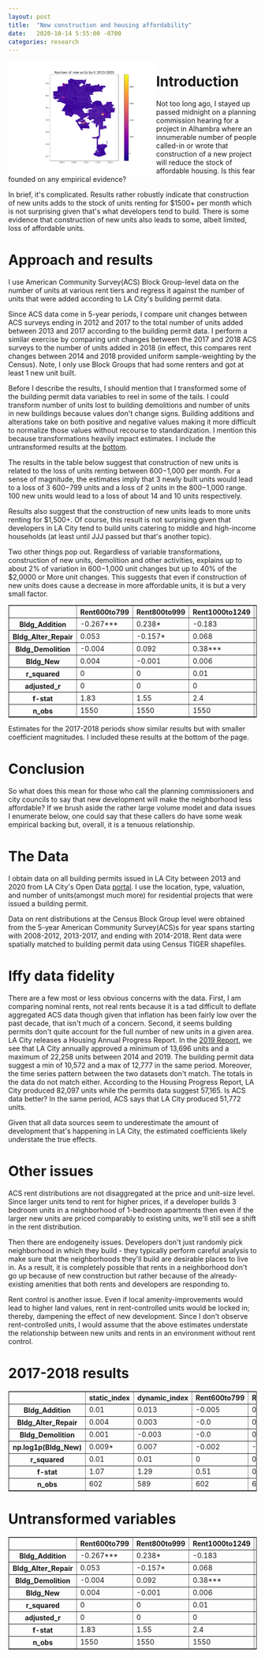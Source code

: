 ```yaml
---
layout: post
title:  "New construction and housing affordability"
date:   2020-10-14 5:55:00 -0700
categories: research
---
```



<img style="float: left;" src="./images/building_in_la.png" alt="building_map" width="300">

# Introduction

Not too long ago, I stayed up passed midnight on a planning commission hearing for a project in Alhambra where an innumerable number of people called-in or wrote that construction of a new project will reduce the stock of affordable housing. Is this fear founded on any empirical evidence? 

In brief, it's complicated. Results rather robustly indicate that construction of new units adds to the stock of units renting for $1500+ per month which is not surprising given that's what developers tend to build. There is some evidence that construction of new units also leads to some, albeit limited, loss of affordable units. 

# Approach and results

I use American Community Survey(ACS) Block Group-level data on the number of units at various rent tiers and regress it against the number of units that were added according to LA City's building permit data. 

Since ACS data come in 5-year periods, I compare unit changes between ACS surveys ending in 2012 and 2017 to the total number of units added between 2013 and 2017 according to the building permit data. I perform a similar exercise by comparing unit changes between the 2017 and 2018 ACS surveys to the number of units added in 2018 (in effect, this compares rent changes between 2014 and 2018 provided uniform sample-weighting by the Census). Note, I only use Block Groups that had some renters and got at least 1 new unit built. 


Before I describe the results, I should mention that I transformed some of the building permit data variables to reel in some of the tails. I could transform number of units lost to building demolitions and number of units in new buildings because values don't change signs. Building additions and alterations take on both positive and negative values making it more difficult to normalize those values without recourse to standardization.  I mention this because transformations heavily impact estimates. I include the untransformed results at the [bottom](#untransformed-variables).


The results in the table below suggest that construction of new units is related to the loss of units renting between $600-$1,000 per month. For a sense of magnitude, the estimates imply that 3 newly built units would lead to a loss of 3 $600-$799 units and a loss of 2 units in the $800-$1,000 range. 100 new units would lead to a loss of about 14 and 10 units respectively. 

Results also suggest that the construction of new units leads to more units renting for $1,500+. Of course, this result is not surprising given that developers in LA City tend to build units catering to middle and high-income households (at least until JJJ passed but that's another topic). 

Two other things pop out. Regardless of variable transformations, construction of new units, demolition and other activities, explains up to about 2% of variation in $600-$1,000 unit changes but up to 40% of the $2,0000 or More unit changes. This suggests that even if construction of new units does cause a decrease in more affordable units, it is but a very small factor. 

<div>
<style scoped>
    .dataframe tbody tr th:only-of-type {
        vertical-align: middle;
    }

    .dataframe tbody tr th {
        vertical-align: top;
    }

    .dataframe thead th {
        text-align: right;
    }
</style>
<table border="1" class="dataframe">
  <thead>
    <tr style="text-align: right;">
      <th></th>
      <th>Rent600to799</th>
      <th>Rent800to999</th>
      <th>Rent1000to1249</th>
      <th>Rent1500to1999</th>
      <th>Rent2000orMore</th>
    </tr>
  </thead>
  <tbody>
    <tr>
      <th>Bldg_Addition</th>
      <td>-0.267***</td>
      <td>0.238*</td>
      <td>-0.183</td>
      <td>0.092</td>
      <td>2.766***</td>
    </tr>
    <tr>
      <th>Bldg_Alter_Repair</th>
      <td>0.053</td>
      <td>-0.157*</td>
      <td>0.068</td>
      <td>0.465***</td>
      <td>-0.354***</td>
    </tr>
    <tr>
      <th>Bldg_Demolition</th>
      <td>-0.004</td>
      <td>0.092</td>
      <td>0.38***</td>
      <td>-0.219</td>
      <td>-0.515***</td>
    </tr>
    <tr>
      <th>Bldg_New</th>
      <td>0.004</td>
      <td>-0.001</td>
      <td>0.006</td>
      <td>-0.049***</td>
      <td>0.176***</td>
    </tr>
    <tr>
      <th>r_squared</th>
      <td>0</td>
      <td>0</td>
      <td>0.01</td>
      <td>0.03</td>
      <td>0.4</td>
    </tr>
    <tr>
      <th>adjusted_r</th>
      <td>0</td>
      <td>0</td>
      <td>0</td>
      <td>0.03</td>
      <td>0.4</td>
    </tr>
    <tr>
      <th>f-stat</th>
      <td>1.83</td>
      <td>1.55</td>
      <td>2.4</td>
      <td>12.3</td>
      <td>262.77</td>
    </tr>
    <tr>
      <th>n_obs</th>
      <td>1550</td>
      <td>1550</td>
      <td>1550</td>
      <td>1550</td>
      <td>1550</td>
    </tr>
  </tbody>
</table>
</div> 

Estimates for the 2017-2018 periods show similar results but with smaller coefficient magnitudes. I included these results at the bottom of the page. 

# Conclusion

So what does this mean for those who call the planning commissioners and city councils to say that new development will make the neighborhood less affordable? If we brush aside the rather large volume model and data issues I enumerate below, one could say that these callers do have some weak empirical backing but, overall, it is a tenuous relationship. 

# The Data

I obtain data on all building permits issued in LA City between 2013 and 2020 from LA City's Open Data [portal](https://data.lacity.org/A-Prosperous-City/Building-Permits/nbyu-2ha9/data). I use the location, type, valuation, and number of units(amongst much more) for residential projects that were issued a building permit. 


Data on rent distributions at the Census Block Group level were obtained from the 5-year American Community Survey(ACS)s for year spans starting with 2008-2012, 2013-2017, and ending with 2014-2018.  Rent data  were spatially matched to building permit data using Census TIGER shapefiles. 

# Iffy data fidelity

There are a few most or less obvious concerns with the data. First, I am comparing nominal rents, not real rents because it is a tad difficult to deflate aggregated ACS data though given that inflation has been fairly low over the past decade, that isn't much of a concern. Second, it seems building permits don't quite account for the full number of new units in a given area. LA City releases a Housing Annual Progress Report. In the [2019 Report](https://planning.lacity.org/odocument/8204713d-6574-46b6-b41c-6f6311c247f6/LosAngeles2019_Summary.pdf), we see that LA City annually approved a minimum of 13,696 units and a maximum of 22,258 units between 2014 and 2019. The building permit data suggest a min of 10,572 and a max of 12,777 in the same period. Moreover, the time series pattern between the two datasets don't match. The totals in the data do not match either. According to the Housing Progress Report, LA City produced 82,097 units while the permits data suggest 57,165. Is ACS data better? In the same period, ACS says that LA City produced 51,772 units.

Given that all data sources seem to underestimate the amount of development that's happening in LA City, the estimated coefficients likely understate the true effects. 

# Other issues

ACS rent distributions are not disaggregated at the price and unit-size level. Since larger units tend to rent for higher prices, if a developer builds 3 bedroom units in a neighborhood of 1-bedroom apartments then even if the larger new units are priced comparably to existing units, we'll still see a shift in the rent distribution. 

Then there are endogeneity issues. Developers don't just randomly pick neighborhood in which they build - they typically perform careful analysis to make sure that the neighborhoods they'll build are desirable places to live in. As a result, it is completely possible that rents in a neighborhood don't go up because of new construction but rather because of the already-existing amenities that both rents and developers are responding to. 

Rent control is another issue. Even if local amenity-improvements would lead to higher land values, rent in rent-controlled units would be locked in; thereby, dampening the effect of new development. Since I don't observe rent-controlled units, I would assume that the above estimates understate the relationship between new units and rents in an environment without rent control.

# 2017-2018 results
<table border="1" class="dataframe">
  <thead>
    <tr style="text-align: right;">
      <th></th>
      <th>static_index</th>
      <th>dynamic_index</th>
      <th>Rent600to799</th>
      <th>Rent1500to1999</th>
      <th>Rent2000orMore</th>
    </tr>
  </thead>
  <tbody>
    <tr>
      <th>Bldg_Addition</th>
      <td>0.01</td>
      <td>0.013</td>
      <td>-0.005</td>
      <td>0.005</td>
      <td>-0.002</td>
    </tr>
    <tr>
      <th>Bldg_Alter_Repair</th>
      <td>0.004</td>
      <td>0.003</td>
      <td>-0.0</td>
      <td>0.0</td>
      <td>0.0</td>
    </tr>
    <tr>
      <th>Bldg_Demolition</th>
      <td>0.001</td>
      <td>-0.003</td>
      <td>-0.0</td>
      <td>0.002*</td>
      <td>-0.002**</td>
    </tr>
    <tr>
      <th>np.log1p(Bldg_New)</th>
      <td>0.009*</td>
      <td>0.007</td>
      <td>-0.002</td>
      <td>-0.001</td>
      <td>0.005*</td>
    </tr>
    <tr>
      <th>r_squared</th>
      <td>0.01</td>
      <td>0.01</td>
      <td>0</td>
      <td>0.01</td>
      <td>0.02</td>
    </tr>
    <tr>
      <th>f-stat</th>
      <td>1.07</td>
      <td>1.29</td>
      <td>0.51</td>
      <td>0.98</td>
      <td>3.08</td>
    </tr>
    <tr>
      <th>n_obs</th>
      <td>602</td>
      <td>589</td>
      <td>602</td>
      <td>602</td>
      <td>602</td>
    </tr>
  </tbody>
</table>

#  Untransformed variables

<table border="1" class="dataframe">
  <thead>
    <tr style="text-align: right;">
      <th></th>
      <th>Rent600to799</th>
      <th>Rent800to999</th>
      <th>Rent1000to1249</th>
      <th>Rent1500to1999</th>
      <th>Rent2000orMore</th>
    </tr>
  </thead>
  <tbody>
    <tr>
      <th>Bldg_Addition</th>
      <td>-0.267***</td>
      <td>0.238*</td>
      <td>-0.183</td>
      <td>0.092</td>
      <td>2.766***</td>
    </tr>
    <tr>
      <th>Bldg_Alter_Repair</th>
      <td>0.053</td>
      <td>-0.157*</td>
      <td>0.068</td>
      <td>0.465***</td>
      <td>-0.354***</td>
    </tr>
    <tr>
      <th>Bldg_Demolition</th>
      <td>-0.004</td>
      <td>0.092</td>
      <td>0.38***</td>
      <td>-0.219</td>
      <td>-0.515***</td>
    </tr>
    <tr>
      <th>Bldg_New</th>
      <td>0.004</td>
      <td>-0.001</td>
      <td>0.006</td>
      <td>-0.049***</td>
      <td>0.176***</td>
    </tr>
    <tr>
      <th>r_squared</th>
      <td>0</td>
      <td>0</td>
      <td>0.01</td>
      <td>0.03</td>
      <td>0.4</td>
    </tr>
    <tr>
      <th>adjusted_r</th>
      <td>0</td>
      <td>0</td>
      <td>0</td>
      <td>0.03</td>
      <td>0.4</td>
    </tr>
    <tr>
      <th>f-stat</th>
      <td>1.83</td>
      <td>1.55</td>
      <td>2.4</td>
      <td>12.3</td>
      <td>262.77</td>
    </tr>
    <tr>
      <th>n_obs</th>
      <td>1550</td>
      <td>1550</td>
      <td>1550</td>
      <td>1550</td>
      <td>1550</td>
    </tr>
  </tbody>
</table>
